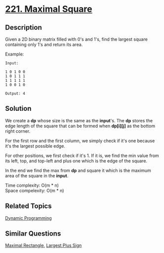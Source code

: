 # [221. Maximal Square](https://leetcode.com/problems/maximal-square)

## Description

Given a 2D binary matrix filled with 0's and 1's, find the largest square containing only 1's and return its area.

Example:

```
Input: 

1 0 1 0 0
1 0 1 1 1
1 1 1 1 1
1 0 0 1 0

Output: 4
```

## Solution

We create a **dp** whose size is the same as the **input**'s. The **dp** stores the edge length of the square that can be formed when **dp[i][j]** as the bottom right corner.

For the first row and the first column, we simply check if it's one because it's the largest possible edge.

For other positions, we first check if it's 1. If it is, we find the min value from its left, top, and top-left and plus one which is the edge of the square.

In the end we find the max from **dp** and square it which is the maximum area of the square in the **input**.

Time complexity: O(m * n)<br>
Space compelexity: O(m * n)

## Related Topics

[Dynamic Programming](https://leetcode.com/tag/dynamic-programming/) 

## Similar Questions

[Maximal Rectangle](https://leetcode.com/problems/maximal-rectangle/), [Largest Plus Sign](https://leetcode.com/problems/largest-plus-sign/)
